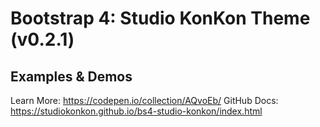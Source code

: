 # Bootstrap 4: Studio KonKon Theme (v0.2.1)


Examples & Demos
---

Learn More: https://codepen.io/collection/AQvoEb/
GitHub Docs: https://studiokonkon.github.io/bs4-studio-konkon/index.html

